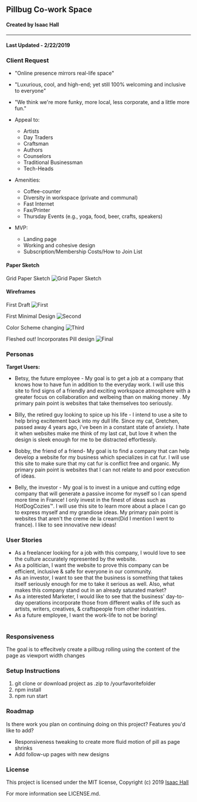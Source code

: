 ## Pillbug Co-work Space
#### Created by Isaac Hall
---

#### Last Updated - 2/22/2019

### Client Request

* "Online presence mirrors real-life space"

* "Luxurious, cool, and high-end; yet still 100% welcoming and inclusive to everyone"

* "We think we're more funky, more local, less corporate, and a little more fun."

* Appeal to:
  * Artists
  * Day Traders
  * Craftsman
  * Authors
  * Counselors
  * Traditional Businessman
  * Tech-Heads


* Amenities:
  * Coffee-counter
  * Diversity in workspace (private and communal)
  * Fast Internet
  * Fax/Printer
  * Thursday Events (e.g., yoga, food, beer, crafts, speakers)


* MVP:
  * Landing page
  * Working and cohesive design
  * Subscription/Membership Costs/How to Join List


#### Paper Sketch

Grid Paper Sketch ![Grid Paper Sketch](src/assets/images/Sketch.jpg)

#### Wireframes

First Draft ![First](src/assets/images/Screen1.png)

First Minimal Design ![Second](src/assets/images/Screen2.png)

Color Scheme changing ![Third](src/assets/images/Screen3.png)

Fleshed out! Incorporates Pill design ![Final](src/assets/images/Screen4.png)

### Personas

**Target Users:**

* Betsy, the future employee - My goal is to get a job at a company that knows how to have fun in addition to the everyday work. I will use this site to find signs of a friendly and exciting workspace atmosphere with a greater focus on collaboration and welbeing than on making money . My primary pain point is websites that take themselves too seriously.

* Billy, the retired guy looking to spice up his life - I intend to use a site to help bring excitement back into my dull life. Since my cat, Gretchen, passed away 4 years ago, i've been in a constant state of anxiety. I hate it when websites make me think of my last cat, but love it when the design is sleek enough for me to be distracted effortlessly.

* Bobby, the friend of a friend- My goal is to find a company that can help develop a website for my business which specializes in cat fur. I will use this site to make sure that my cat fur is conflict free and organic. My primary pain point is websites that I can not relate to and poor execution of ideas.

* Belly, the investor - My goal is to invest in a unique and cutting edge company that will generate a passive income for myself so I can spend more time in France! I only invest in the finest of ideas such as HotDogCozies&trade;. I will use this site to learn more about a place I can go to express myself and my grandiose ideas. My primary pain point is websites that aren't the creme de la cream(Did I mention I went to france). I like to see innovative new ideas!

### User Stories

* As a freelancer looking for a job with this company, I would love to see the culture accurately represented by the website.
* As a politician, I want the website to prove this company can be efficient, inclusive & safe for everyone in our community.
* As an investor, I want to see that the business is something that takes itself seriously enough for me to take it serious as well. Also, what makes this company stand out in an already saturated market?
* As a interested Marketer, I would like to see that the business' day-to-day operations incorporate those from different walks of life such as artists, writers, creatives, & craftspeople from other industries.
* As a future employee, I want the work-life to not be boring!

#
### Responsiveness

The goal is to effecitvely create a pillbug rolling using the content of the page as viewport width changes

### Setup Instructions

1. git clone or download project as .zip to /yourfavoritefolder
2. npm install
3. npm run start


### Roadmap

Is there work you plan on continuing doing on this project? Features you'd like to add?

* Responsiveness tweaking to create more fluid motion of pill as page shrinks
* Add follow-up pages with new designs

### License
This project is licensed under the MIT license, Copyright (c) 2019 [Isaac Hall](/LICENSE.md)

For more information see LICENSE.md.

